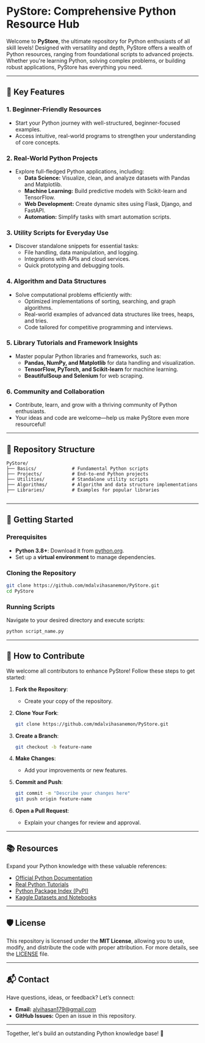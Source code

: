 # PyStore: Comprehensive Python Resource Hub  

Welcome to **PyStore**, the ultimate repository for Python enthusiasts of all skill levels! Designed with versatility and depth, PyStore offers a wealth of Python resources, ranging from foundational scripts to advanced projects. Whether you're learning Python, solving complex problems, or building robust applications, PyStore has everything you need.  

---

## 🌟 **Key Features**  

### 1. **Beginner-Friendly Resources**  
- Start your Python journey with well-structured, beginner-focused examples.  
- Access intuitive, real-world programs to strengthen your understanding of core concepts.  

### 2. **Real-World Python Projects**  
- Explore full-fledged Python applications, including:  
  - **Data Science:** Visualize, clean, and analyze datasets with Pandas and Matplotlib.  
  - **Machine Learning:** Build predictive models with Scikit-learn and TensorFlow.  
  - **Web Development:** Create dynamic sites using Flask, Django, and FastAPI.  
  - **Automation:** Simplify tasks with smart automation scripts.  

### 3. **Utility Scripts for Everyday Use**  
- Discover standalone snippets for essential tasks:  
  - File handling, data manipulation, and logging.  
  - Integrations with APIs and cloud services.  
  - Quick prototyping and debugging tools.  

### 4. **Algorithm and Data Structures**  
- Solve computational problems efficiently with:  
  - Optimized implementations of sorting, searching, and graph algorithms.  
  - Real-world examples of advanced data structures like trees, heaps, and tries.  
  - Code tailored for competitive programming and interviews.  

### 5. **Library Tutorials and Framework Insights**  
- Master popular Python libraries and frameworks, such as:  
  - **Pandas, NumPy, and Matplotlib** for data handling and visualization.  
  - **TensorFlow, PyTorch, and Scikit-learn** for machine learning.  
  - **BeautifulSoup and Selenium** for web scraping.  

### 6. **Community and Collaboration**  
- Contribute, learn, and grow with a thriving community of Python enthusiasts.  
- Your ideas and code are welcome—help us make PyStore even more resourceful!  

---

## 📂 **Repository Structure**  

```
PyStore/  
├── Basics/             # Fundamental Python scripts  
├── Projects/           # End-to-end Python projects  
├── Utilities/          # Standalone utility scripts  
├── Algorithms/         # Algorithm and data structure implementations  
├── Libraries/          # Examples for popular libraries  
  
```

---

## 🚀 **Getting Started**  

### **Prerequisites**  
- **Python 3.8+**: Download it from [python.org](https://www.python.org/).  
- Set up a **virtual environment** to manage dependencies.  

### **Cloning the Repository**  
```bash  
git clone https://github.com/mdalvihasanemon/PyStore.git  
cd PyStore  
```  

### **Running Scripts**  
Navigate to your desired directory and execute scripts:  
```bash  
python script_name.py  
```  

---

## 🤝 **How to Contribute**  

We welcome all contributors to enhance PyStore! Follow these steps to get started:  

1. **Fork the Repository**:  
   - Create your copy of the repository.  

2. **Clone Your Fork**:  
   ```bash  
   git clone https://github.com/mdalvihasanemon/PyStore.git  
   ```  

3. **Create a Branch**:  
   ```bash  
   git checkout -b feature-name  
   ```  

4. **Make Changes**:  
   - Add your improvements or new features.  

5. **Commit and Push**:  
   ```bash  
   git commit -m "Describe your changes here"  
   git push origin feature-name  
   ```  

6. **Open a Pull Request**:  
   - Explain your changes for review and approval.  

---

## 📚 **Resources**  

Expand your Python knowledge with these valuable references:  
- [Official Python Documentation](https://docs.python.org/3/)  
- [Real Python Tutorials](https://realpython.com/)  
- [Python Package Index (PyPI)](https://pypi.org/)  
- [Kaggle Datasets and Notebooks](https://www.kaggle.com/)  

---

## 🛡️ **License**  

This repository is licensed under the **MIT License**, allowing you to use, modify, and distribute the code with proper attribution. For more details, see the [LICENSE](LICENSE) file.  

---

## 📬 **Contact**  

Have questions, ideas, or feedback? Let’s connect:  
- **Email:** [alvihasan179@gmail.com](mailto:alvihasan179@gmail.com)  
- **GitHub Issues:** Open an issue in this repository.  

---

Together, let's build an outstanding Python knowledge base! 🐍  

